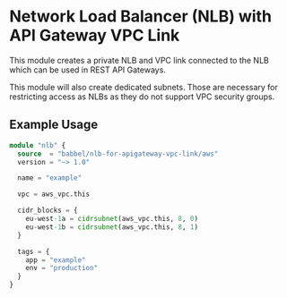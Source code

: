 # Network Load Balancer (NLB) with API Gateway VPC Link

This module creates a private NLB and VPC link connected to the NLB which can be used in REST API Gateways.

This module will also create dedicated subnets. Those are necessary for restricting access as NLBs as they do not support VPC security groups.

## Example Usage

```tf
module "nlb" {
  source  = "babbel/nlb-for-apigateway-vpc-link/aws"
  version = "~> 1.0"

  name = "example"

  vpc = aws_vpc.this

  cidr_blocks = {
    eu-west-1a = cidrsubnet(aws_vpc.this, 8, 0)
    eu-west-1b = cidrsubnet(aws_vpc.this, 8, 1)
  }

  tags = {
    app = "example"
    env = "production"
  }
}
```
